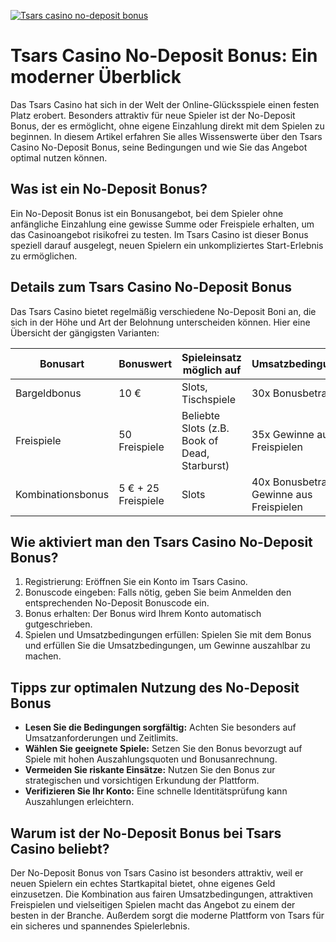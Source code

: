 [![Tsars casino no-deposit bonus](https://123-caf.pages.dev/gitsignup.png)](https://vrmoo.ru/Bt82HjjY)

<h1>Tsars Casino No-Deposit Bonus: Ein moderner Überblick</h1>  <p>Das Tsars Casino hat sich in der Welt der Online-Glücksspiele einen festen Platz erobert. Besonders attraktiv für neue Spieler ist der No-Deposit Bonus, der es ermöglicht, ohne eigene Einzahlung direkt mit dem Spielen zu beginnen. In diesem Artikel erfahren Sie alles Wissenswerte über den Tsars Casino No-Deposit Bonus, seine Bedingungen und wie Sie das Angebot optimal nutzen können.</p>  <h2>Was ist ein No-Deposit Bonus?</h2> <p>Ein No-Deposit Bonus ist ein Bonusangebot, bei dem Spieler ohne anfängliche Einzahlung eine gewisse Summe oder Freispiele erhalten, um das Casinoangebot risikofrei zu testen. Im Tsars Casino ist dieser Bonus speziell darauf ausgelegt, neuen Spielern ein unkompliziertes Start-Erlebnis zu ermöglichen.</p>  <h2>Details zum Tsars Casino No-Deposit Bonus</h2> <p>Das Tsars Casino bietet regelmäßig verschiedene No-Deposit Boni an, die sich in der Höhe und Art der Belohnung unterscheiden können. Hier eine Übersicht der gängigsten Varianten:</p>  <table>   <thead>     <tr>       <th>Bonusart</th>       <th>Bonuswert</th>       <th>Spieleinsatz möglich auf</th>       <th>Umsatzbedingungen</th>       <th>Gültigkeitsdauer</th>     </tr>   </thead>   <tbody>     <tr>       <td>Bargeldbonus</td>       <td>10 €</td>       <td>Slots, Tischspiele</td>       <td>30x Bonusbetrag</td>       <td>7 Tage</td>     </tr>     <tr>       <td>Freispiele</td>       <td>50 Freispiele</td>       <td>Beliebte Slots (z.B. Book of Dead, Starburst)</td>       <td>35x Gewinne aus Freispielen</td>       <td>5 Tage</td>     </tr>     <tr>       <td>Kombinationsbonus</td>       <td>5 € + 25 Freispiele</td>       <td>Slots</td>       <td>40x Bonusbetrag + Gewinne aus Freispielen</td>       <td>10 Tage</td>     </tr>   </tbody> </table>  <h2>Wie aktiviert man den Tsars Casino No-Deposit Bonus?</h2> <ol>   <li>Registrierung: Eröffnen Sie ein Konto im Tsars Casino.</li>   <li>Bonuscode eingeben: Falls nötig, geben Sie beim Anmelden den entsprechenden No-Deposit Bonuscode ein.</li>   <li>Bonus erhalten: Der Bonus wird Ihrem Konto automatisch gutgeschrieben.</li>   <li>Spielen und Umsatzbedingungen erfüllen: Spielen Sie mit dem Bonus und erfüllen Sie die Umsatzbedingungen, um Gewinne auszahlbar zu machen.</li> </ol>  <h2>Tipps zur optimalen Nutzung des No-Deposit Bonus</h2> <ul>   <li><strong>Lesen Sie die Bedingungen sorgfältig:</strong> Achten Sie besonders auf Umsatzanforderungen und Zeitlimits.</li>   <li><strong>Wählen Sie geeignete Spiele:</strong> Setzen Sie den Bonus bevorzugt auf Spiele mit hohen Auszahlungsquoten und Bonusanrechnung.</li>   <li><strong>Vermeiden Sie riskante Einsätze:</strong> Nutzen Sie den Bonus zur strategischen und vorsichtigen Erkundung der Plattform.</li>   <li><strong>Verifizieren Sie Ihr Konto:</strong> Eine schnelle Identitätsprüfung kann Auszahlungen erleichtern.</li> </ul>  <h2>Warum ist der No-Deposit Bonus bei Tsars Casino beliebt?</h2> <p>Der No-Deposit Bonus von Tsars Casino ist besonders attraktiv, weil er neuen Spielern ein echtes Startkapital bietet, ohne eigenes Geld einzusetzen. Die Kombination aus fairen Umsatzbedingungen, attraktiven Freispielen und vielseitigen Spielen macht das Angebot zu einem der besten in der Branche. Außerdem sorgt die moderne Plattform von Tsars für ein sicheres und spannendes Spielerlebnis.</p>